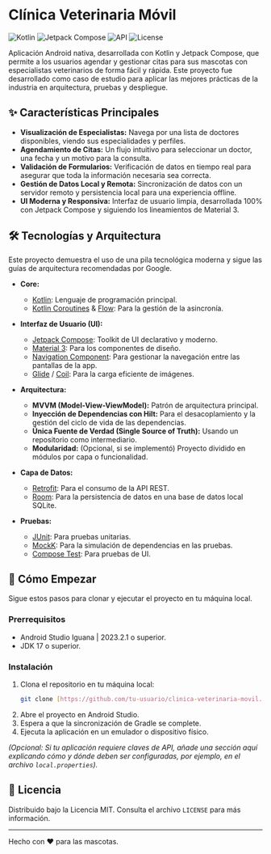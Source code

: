 # Clínica Veterinaria Móvil

![Kotlin](https://img.shields.io/badge/Kotlin-1.9.23-7F52FF?style=for-the-badge&logo=kotlin)
![Jetpack Compose](https://img.shields.io/badge/Jetpack_Compose-1.6.7-4285F4?style=for-the-badge&logo=jetpackcompose)
![API](https://img.shields.io/badge/API-26%2B-3DDC84?style=for-the-badge&logo=android)
![License](https://img.shields.io/badge/License-MIT-yellow.svg)

Aplicación Android nativa, desarrollada con Kotlin y Jetpack Compose, que permite a los usuarios agendar y gestionar citas para sus mascotas con especialistas veterinarios de forma fácil y rápida. Este proyecto fue desarrollado como caso de estudio para aplicar las mejores prácticas de la industria en arquitectura, pruebas y despliegue.


## ✨ Características Principales

* **Visualización de Especialistas:** Navega por una lista de doctores disponibles, viendo sus especialidades y perfiles.
* **Agendamiento de Citas:** Un flujo intuitivo para seleccionar un doctor, una fecha y un motivo para la consulta.
* **Validación de Formularios:** Verificación de datos en tiempo real para asegurar que toda la información necesaria sea correcta.
* **Gestión de Datos Local y Remota:** Sincronización de datos con un servidor remoto y persistencia local para una experiencia offline.
* **UI Moderna y Responsiva:** Interfaz de usuario limpia, desarrollada 100% con Jetpack Compose y siguiendo los lineamientos de Material 3.

## 🛠️ Tecnologías y Arquitectura

Este proyecto demuestra el uso de una pila tecnológica moderna y sigue las guías de arquitectura recomendadas por Google.

* **Core:**
    * [Kotlin](https://kotlinlang.org/): Lenguaje de programación principal.
    * [Kotlin Coroutines](https://kotlinlang.org/docs/coroutines-overview.html) & [Flow](https://developer.android.com/kotlin/flow): Para la gestión de la asincronía.

* **Interfaz de Usuario (UI):**
    * [Jetpack Compose](https://developer.android.com/jetpack/compose): Toolkit de UI declarativo y moderno.
    * [Material 3](https://m3.material.io/): Para los componentes de diseño.
    * [Navigation Component](https://developer.android.com/guide/navigation): Para gestionar la navegación entre las pantallas de la app.
    * [Glide](https://github.com/bumptech/glide) / [Coil](https://coil-kt.github.io/coil/): Para la carga eficiente de imágenes.

* **Arquitectura:**
    * **MVVM (Model-View-ViewModel):** Patrón de arquitectura principal.
    * **Inyección de Dependencias con Hilt:** Para el desacoplamiento y la gestión del ciclo de vida de las dependencias.
    * **Única Fuente de Verdad (Single Source of Truth):** Usando un repositorio como intermediario.
    * **Modularidad:** (Opcional, si se implementó) Proyecto dividido en módulos por capa o funcionalidad.

* **Capa de Datos:**
    * [Retrofit](https://square.github.io/retrofit/): Para el consumo de la API REST.
    * [Room](https://developer.android.com/training/data-storage/room): Para la persistencia de datos en una base de datos local SQLite.

* **Pruebas:**
    * [JUnit](https://junit.org/junit4/): Para pruebas unitarias.
    * [MockK](https://mockk.io/): Para la simulación de dependencias en las pruebas.
    * [Compose Test](https://developer.android.com/jetpack/compose/testing): Para pruebas de UI.

## 🚀 Cómo Empezar

Sigue estos pasos para clonar y ejecutar el proyecto en tu máquina local.

### Prerrequisitos

* Android Studio Iguana | 2023.2.1 o superior.
* JDK 17 o superior.

### Instalación

1.  Clona el repositorio en tu máquina local:
    ```bash
    git clone [https://github.com/tu-usuario/clinica-veterinaria-movil.git](https://github.com/tu-usuario/clinica-veterinaria-movil.git)
    ```
2.  Abre el proyecto en Android Studio.
3.  Espera a que la sincronización de Gradle se complete.
4.  Ejecuta la aplicación en un emulador o dispositivo físico.

*(Opcional: Si tu aplicación requiere claves de API, añade una sección aquí explicando cómo y dónde deben ser configuradas, por ejemplo, en el archivo `local.properties`).*

## 📜 Licencia

Distribuido bajo la Licencia MIT. Consulta el archivo `LICENSE` para más información.

---
Hecho con ❤️ para las mascotas.
